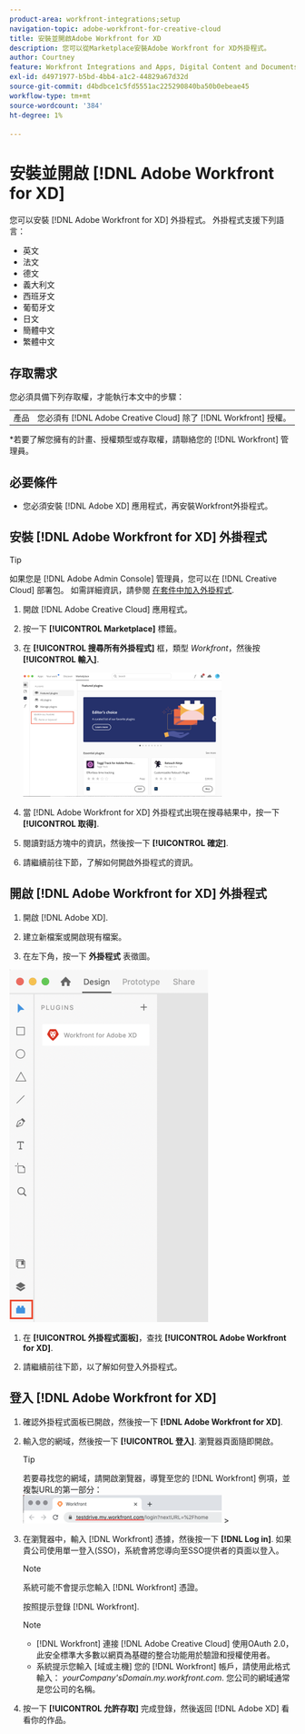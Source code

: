 ```yaml
---
product-area: workfront-integrations;setup
navigation-topic: adobe-workfront-for-creative-cloud
title: 安裝並開啟Adobe Workfront for XD
description: 您可以從Marketplace安裝Adobe Workfront for XD外掛程式。
author: Courtney
feature: Workfront Integrations and Apps, Digital Content and Documents
exl-id: d4971977-b5bd-4bb4-a1c2-44829a67d32d
source-git-commit: d4bdbce1c5fd5551ac225290840ba50b0ebeae45
workflow-type: tm+mt
source-wordcount: '384'
ht-degree: 1%

---
```


# 安裝並開啟 [!DNL Adobe Workfront for XD]

您可以安裝 [!DNL Adobe Workfront for XD] 外掛程式。 外掛程式支援下列語言：

* 英文
* 法文
* 德文
* 義大利文
* 西班牙文
* 葡萄牙文
* 日文
* 簡體中文
* 繁體中文

<!-- * Korean -->

## 存取需求

您必須具備下列存取權，才能執行本文中的步驟：

<table style="table-layout:auto"> 
 <col> 
 </col> 
 <col> 
 </col> 
 <tbody> 
 <!-- <tr> 
   <td role="rowheader">[!DNL Adobe Workfront] plan*</td> 
   <td> <p>[!UICONTROL Pro] or higher</p> </td> 
  </tr> 
  <tr data-mc-conditions=""> 
   <td role="rowheader">[!DNL Adobe Workfront] license*</td> 
   <td> <p>[!UICONTROL Work] or [!UICONTROL Plan]</p> </td> 
  </tr> -->
  <tr> 
   <td role="rowheader">產品</td> 
   <td>您必須有 [!DNL Adobe Creative Cloud] 除了 [!DNL Workfront] 授權。</td> 
  </tr> 
 </tbody> 
</table>

&#42;若要了解您擁有的計畫、授權類型或存取權，請聯絡您的 [!DNL Workfront] 管理員。

## 必要條件

* 您必須安裝 [!DNL Adobe XD] 應用程式，再安裝Workfront外掛程式。

## 安裝 [!DNL Adobe Workfront for XD] 外掛程式

>[!TIP]
>
>如果您是 [!DNL Adobe Admin Console] 管理員，您可以在 [!DNL Creative Cloud] 部署包。 如需詳細資訊，請參閱 [在套件中加入外掛程式](https://helpx.adobe.com/in/enterprise/using/manage-extensions.html).


1. 開啟 [!DNL Adobe Creative Cloud] 應用程式。
1. 按一下 **[!UICONTROL Marketplace]** 標籤。
1. 在 **[!UICONTROL 搜尋所有外掛程式]** 框，類型 *Workfront*，然後按 **[!UICONTROL 輸入]**.

   ![](assets/adobe-marketplace-350x218.png)

1. 當 [!DNL Adobe Workfront for XD] 外掛程式出現在搜尋結果中，按一下 **[!UICONTROL 取得]**.
1. 閱讀對話方塊中的資訊，然後按一下 **[!UICONTROL 確定]**.

1. 請繼續前往下節，了解如何開啟外掛程式的資訊。

## 開啟 [!DNL Adobe Workfront for XD] 外掛程式

1. 開啟 [!DNL Adobe XD].

1. 建立新檔案或開啟現有檔案。

1. 在左下角，按一下 **外掛程式** 表徵圖。

![](assets/xd-plugin-window-350x620.png)

1. 在 **[!UICONTROL 外掛程式面板]**，查找 **[!UICONTROL Adobe Workfront for XD]**.

1. 請繼續前往下節，以了解如何登入外掛程式。

## 登入 [!DNL Adobe Workfront for XD]

1. 確認外掛程式面板已開啟，然後按一下 **[!DNL Adobe Workfront for XD]**.
1. 輸入您的網域，然後按一下 **[!UICONTROL 登入]**. 瀏覽器頁面隨即開啟。

   >[!TIP]
   >
   >若要尋找您的網域，請開啟瀏覽器，導覽至您的 [!DNL Workfront] 例項，並複製URL的第一部分：\
   >![](assets/domain-350x50.png)   >

1. 在瀏覽器中，輸入 [!DNL Workfront] 憑據，然後按一下 **[!DNL Log in]**. 如果貴公司使用單一登入(SSO)，系統會將您導向至SSO提供者的頁面以登入。

   >[!NOTE]
   >
   >系統可能不會提示您輸入 [!DNL Workfront] 憑證。

   按照提示登錄 [!DNL Workfront].

   >[!NOTE]
   >
   >* [!DNL Workfront] 連接 [!DNL Adobe Creative Cloud] 使用OAuth 2.0，此安全標準大多數以網頁為基礎的整合功能用於驗證和授權使用者。
   >* 系統提示您輸入 [域或主機] 您的 [!DNL Workfront] 帳戶，請使用此格式輸入： *yourCompany&#39;sDomain.my.workfront.com*. 您公司的網域通常是您公司的名稱。


1. 按一下 **[!UICONTROL 允許存取]** 完成登錄，然後返回 [!DNL Adobe XD] 看看你的作品。

 

